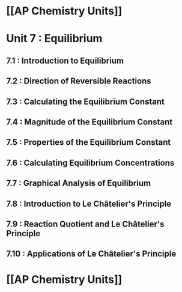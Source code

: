 # [[AP Chemistry Units]]

# Unit 7 : Equilibrium
## 7.1 : Introduction to Equilibrium
## 7.2 : Direction of Reversible Reactions
## 7.3 : Calculating the Equilibrium Constant
## 7.4 : Magnitude of the Equilibrium Constant
## 7.5 : Properties of the Equilibrium Constant
## 7.6 : Calculating Equilibrium Concentrations
## 7.7 : Graphical Analysis of Equilibrium
## 7.8 : Introduction to Le Châtelier's Principle
## 7.9 : Reaction Quotient and Le Châtelier's Principle
## 7.10 : Applications of Le Châtelier's Principle

# [[AP Chemistry Units]]